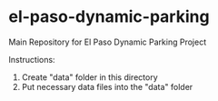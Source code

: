 # el-paso-dynamic-parking
Main Repository for El Paso Dynamic Parking Project


Instructions: 
1. Create "data" folder in this directory
2. Put necessary data files into the "data" folder
